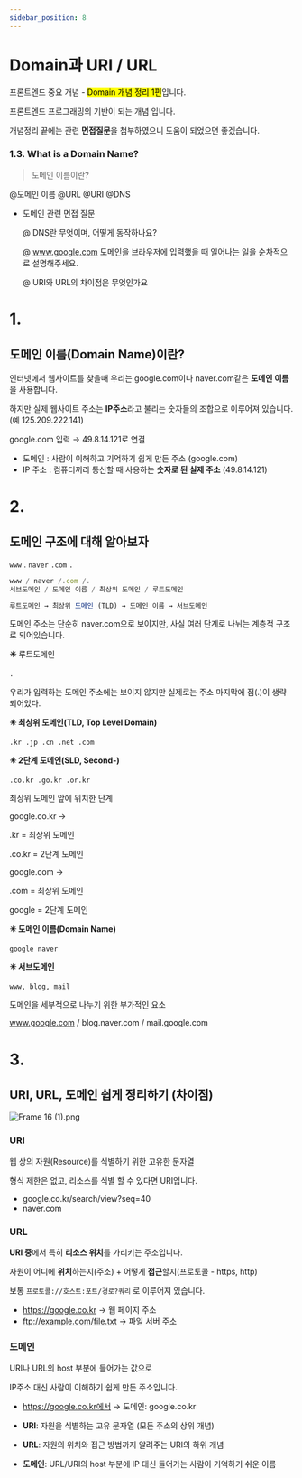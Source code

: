 ```yaml
---
sidebar_position: 8
---
```


# Domain과 URI / URL


프론트엔드 중요 개념 - <mark>Domain 개념 정리 1편</mark>입니다.

프론트엔드 프로그래밍의 기반이 되는 개념 입니다.

개념정리 끝에는 관련 **면접질문**을 첨부하였으니 도움이 되었으면 좋겠습니다.

### **1.3. What is a Domain Name?**

> 도메인 이름이란?
> 

@도메인 이름 @URL @URI @DNS

- 도메인 관련 면접 질문
    
    @ DNS란 무엇이며, 어떻게 동작하나요?
    
    @ www.google.com 도메인을 브라우저에 입력했을 때 일어나는 일을 순차적으로 설명해주세요.
    
    @ URI와 URL의 차이점은 무엇인가요
    

# 1.

## 도메인 이름(Domain Name)이란?

인터넷에서 웹사이트를 찾을때 우리는 google.com이나 naver.com같은 **도메인 이름**을 사용합니다.

하지만 실제 웹사이트 주소는 **IP주소**라고 불리는 숫자들의 조합으로 이루어져 있습니다.(예 125.209.222.141)

google.com 입력 → 49.8.14.121로 연결

- 도메인 : 사람이 이해하고 기억하기 쉽게 만든 주소 (google.com)
- IP 주소 : 컴퓨터끼리 통신할 때 사용하는 **숫자로 된 실제 주소** (49.8.14.121)

# 2.

## 도메인 구조에 대해 알아보자

`www` . `naver` `.com` `.`

```jsx
www / naver /.com /.
서브도메인 / 도메인 이름 / 최상위 도메인 / 루트도메인

루트도메인 → 최상위 도메인 (TLD) → 도메인 이름 → 서브도메인 
```

도메인 주소는 단순히 naver.com으로 보이지만, 사실 여러 단계로 나뉘는 계층적 구조로 되어있습니다.

**✴️** 루트도메인

`.`

우리가 입력하는 도메인 주소에는 보이지 않지만 실제로는 주소 마지막에 점(.)이 생략되어있다.

**✴️ 최상위 도메인(TLD, Top Level Domain)**

`.kr .jp .cn .net .com`

**✴️ 2단계 도메인(SLD, Second-)** 

`.co.kr .go.kr .or.kr`

최상위 도메인 앞에 위치한 단계

google.co.kr →

.kr = 최상위 도메인

.co.kr = 2단계 도메인

google.com →

.com = 최상위 도메인

google = 2단계 도메인

**✴️ 도메인 이름(Domain Name)**

`google naver`

**✴️ 서브도메인**

`www, blog, mail`

도메인을 세부적으로 나누기 위한 부가적인 요소

www.google.com / blog.naver.com / mail.google.com

# 3.

## URI, URL, 도메인 쉽게 정리하기 (차이점)

![Frame 16 (1).png](attachment:3e209a19-5ae7-48a5-a543-09b0a12ad198:Frame_16_(1).png)

### **URI**

웹 상의 자원(Resource)를 식별하기 위한 고유한 문자열

형식 제한은 없고, 리소스를 식별 할 수 있다면 URI입니다.

- google.co.kr/search/view?seq=40
- naver.com

### **URL**

**URI 중**에서 특히 **리소스 위치**를 가리키는 주소입니다.

자원이 어디에 **위치**하는지(주소) + 어떻게 **접근**할지(프로토콜 - https, http)

보통 `프로토콜://호스트:포트/경로?쿼리` 로 이루어져 있습니다.

- https://google.co.kr → 웹 페이지 주소
- ftp://example.com/file.txt → 파일 서버 주소

### **도메인**

URI나 URL의 host 부분에 들어가는 값으로

IP주소 대신 사람이 이해하기 쉽게 만든 주소입니다.

- https://google.co.kr에서 → 도메인: google.co.kr

- **URI**: 자원을 식별하는 고유 문자열 (모든 주소의 상위 개념)
- **URL**: 자원의 위치와 접근 방법까지 알려주는 URI의 하위 개념
- **도메인**: URL/URI의 host 부분에 IP 대신 들어가는 사람이 기억하기 쉬운 이름